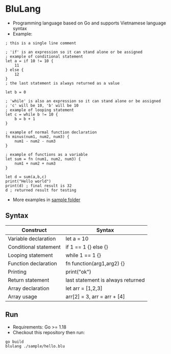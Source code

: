 # BluLang

- Programming language based on Go and supports Vietnamese language syntax
- Example:

```
; this is a single line comment

; 'if' is an expression so it can stand alone or be assigned
; example of conditional statement
let a = if 10 != 10 {
    11
} else {
    12
}
; the last statement is always returned as a value

let b = 0

; 'while' is also an expression so it can stand alone or be assigned
; 'c' will be 10, 'b' will be 10
; example of looping statement
let c = while b != 10 {
    b = b + 1
}

; example of normal function declaration
fn minus(num1, num2, num3) {
    num1 - num2 - num3
}

; example of functions as a variable
let sum = fn (num1, num2, num3) {
    num1 + num2 + num3
}

let d = sum(a,b,c)
print("Hello world")
print(d) ; final result is 32
d ; returned result for testing
```

- More examples in [sample folder](/sample)

## Syntax

| Construct             | Syntax                            |
|-----------------------|-----------------------------------|
| Variable declaration  | let a = 10                        |
| Conditional statement | if 1 == 1 {} else {}              |
| Looping statement     | while 1 == 1 {}                   |
| Function declaration  | fn function(arg1,arg2) {}         |
| Printing              | print("ok")                       |
| Return statement      | last statement is always returned |
| Array declaration     | let arr = [1,2,3]                 |
| Array usage           | arr[2] = 3, arr = arr + [4]       |

## Run

- Requirements: Go >= 1.18
- Checkout this repository then run:

```shell
go build
blulang ./sample/hello.blu
```